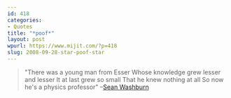```yaml
---
id: 418
categories:
- Quotes
title: "*poof*"
layout: post
wpurl: https://www.mijit.com/?p=418
slug: 2008-09-28-star-poof-star
---
```

<blockquote>"There was a young man from Esser
Whose knowledge grew lesser and lesser
   It at last grew so small
   That he knew nothing at all
So now he's a physics professor"
–<a href="https://www.physics.unc.edu/~sean/">Sean Washburn</a></blockquote>
